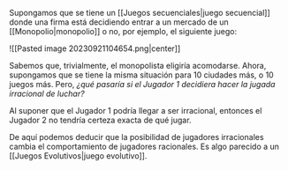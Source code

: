 
Supongamos que se tiene un [[Juegos secuenciales|juego secuencial]] donde una firma está decidiendo entrar a un mercado de un [[Monopolio|monopolio]] o no, por ejemplo, el siguiente juego: 

![[Pasted image 20230921104654.png|center]]

Sabemos que, trivialmente, el monopolista eligiría acomodarse. Ahora, supongamos que se tiene la misma situación para 10 ciudades más, o 10 juegos más. Pero, *¿qué pasaría si el Jugador $1$ decidiera hacer la jugada irracional de luchar?*

Al suponer que el Jugador $1$ podría llegar a ser irracional, entonces el Jugador $2$ no tendría certeza exacta de qué jugar. 

De aquí podemos deducir que la posibilidad de jugadores irracionales cambia el comportamiento de jugadores racionales. Es algo parecido a un [[Juegos Evolutivos|juego evolutivo]]. 